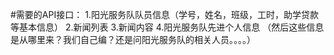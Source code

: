 #需要的API接口：
1.阳光服务队队员信息（学号，姓名，班级，工时，助学贷款等基本信息）
2.新闻列表
3.新闻内容
4.阳光服务队先进个人信息
（然后这些信息是从哪里来？我们自己编？还是问阳光服务队的相关人员。。。。）
